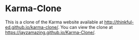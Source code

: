 # Karma-Clone
This is a clone of the Karma website available at http://thinkful-ed.github.io/karma-clone/.
You can view the clone at https://jayzamazing.github.io/Karma-Clone/.
